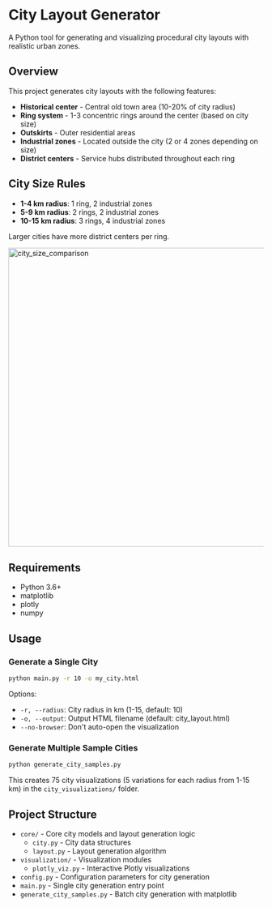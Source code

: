 # City Layout Generator

A Python tool for generating and visualizing procedural city layouts with realistic urban zones.

## Overview

This project generates city layouts with the following features:
- **Historical center** - Central old town area (10-20% of city radius)
- **Ring system** - 1-3 concentric rings around the center (based on city size)
- **Outskirts** - Outer residential areas
- **Industrial zones** - Located outside the city (2 or 4 zones depending on size)
- **District centers** - Service hubs distributed throughout each ring

## City Size Rules

- **1-4 km radius**: 1 ring, 2 industrial zones
- **5-9 km radius**: 2 rings, 2 industrial zones  
- **10-15 km radius**: 3 rings, 4 industrial zones

Larger cities have more district centers per ring.

<img width="990" height="590" alt="city_size_comparison" src="https://github.com/user-attachments/assets/c5b0fcc9-d854-46bb-939f-1c403964327c" />

## Requirements

- Python 3.6+
- matplotlib
- plotly
- numpy

## Usage

### Generate a Single City

```bash
python main.py -r 10 -o my_city.html
```

Options:
- `-r, --radius`: City radius in km (1-15, default: 10)
- `-o, --output`: Output HTML filename (default: city_layout.html)
- `--no-browser`: Don't auto-open the visualization

### Generate Multiple Sample Cities

```bash
python generate_city_samples.py
```

This creates 75 city visualizations (5 variations for each radius from 1-15 km) in the `city_visualizations/` folder.

## Project Structure

- `core/` - Core city models and layout generation logic
  - `city.py` - City data structures
  - `layout.py` - Layout generation algorithm
- `visualization/` - Visualization modules
  - `plotly_viz.py` - Interactive Plotly visualizations
- `config.py` - Configuration parameters for city generation
- `main.py` - Single city generation entry point
- `generate_city_samples.py` - Batch city generation with matplotlib
